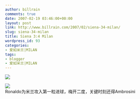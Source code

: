 ```yaml
---
author: billrain
comments: true
date: 2007-02-19 03:46:00+00:00
layout: post
link: http://www.billrain.com/2007/02/siena-34-milan/
slug: siena-34-milan
title: Siena 3:4 Milan
wordpress_id: 93
categories:
- 爱如米兰|MILAN
tags:
- blogger
- 爱如米兰|MILAN
---
```


[![](http://bp3.blogger.com/_lAHIYwHGO4A/RdkduI-EdjI/AAAAAAAABFc/xW6ySbUGsYU/s400/U349P6T12D2761491F44DT20070217224900.jpg)](http://bp3.blogger.com/_lAHIYwHGO4A/RdkduI-EdjI/AAAAAAAABFc/xW6ySbUGsYU/s1600-h/U349P6T12D2761491F44DT20070217224900.jpg)  


[![](http://bp3.blogger.com/_lAHIYwHGO4A/RdkduI-EdkI/AAAAAAAABFk/yBUEyHtP3Fk/s400/U349P6T12D2761493F44DT20070217225235.jpg)](http://bp3.blogger.com/_lAHIYwHGO4A/RdkduI-EdkI/AAAAAAAABFk/yBUEyHtP3Fk/s1600-h/U349P6T12D2761493F44DT20070217225235.jpg)  
Ronaldo为米兰攻入第一粒进球，梅开二度，关键时刻还得Ambrosini

  


